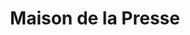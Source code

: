 ---
title: "Maison de la Presse"
url: /brignoles/maison-de-la-presse/
shop: marchand de journaux
---